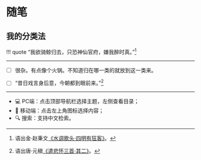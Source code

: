 # 随笔


## 我的分类法


!!! quote
    “我欲骑鲸归去，只恐神仙官府，嫌我醉时真。”[^1]

---------


- [ ] 很杂。有点像个火锅。不知道归在哪一类的就放到这一类来。
- [ ] “昔日戏言身后意，今朝都到眼前来。”[^2]


-------------------------


- 💻 PC端：点击顶部导航栏选择主题，左侧查看目录；
- 📱 移动端：点击左上角图标选择内容；
- 🔍 搜索：支持中文检索。


[^1]: 语出金·赵秉文[《水调歌头·四明有狂客》](https://www.gushici.net/shici/18/87920.html)。
[^2]: 语出唐·元稹[《遣悲怀三首·其二》](https://www.gushici.net/shici/54/60525.html)。